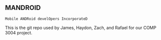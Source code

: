 ## MANDROID
`Mobile ANDRoid develOpers IncorporateD`

This is the git repo used by James, Haydon, Zach, and Rafael for our COMP 3004 project.
